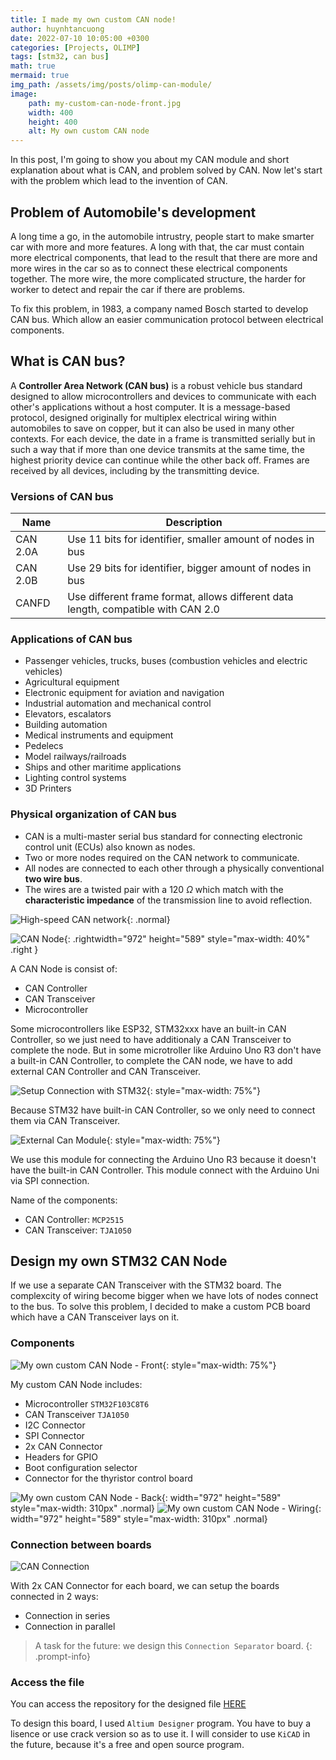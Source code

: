 ```yaml
---
title: I made my own custom CAN node!
author: huynhtancuong
date: 2022-07-10 10:05:00 +0300
categories: [Projects, OLIMP]
tags: [stm32, can bus]
math: true
mermaid: true
img_path: /assets/img/posts/olimp-can-module/
image: 
    path: my-custom-can-node-front.jpg
    width: 400
    height: 400
    alt: My own custom CAN node
---
```


In this post, I'm going to show you about my CAN module and short explanation about what is CAN, and problem solved by CAN. Now let's start with the problem which lead to the invention of CAN.

## Problem of Automobile's development

A long time a go, in the automobile intrustry, people start to make smarter car with more and more features. A long with that, the car must contain more electrical components, that lead to the result that there are more and more wires in the car so as to connect these electrical components together. The more wire, the more complicated structure, the harder for worker to detect and repair the car if there are problems.

To fix this problem, in 1983, a company named Bosch started to develop CAN bus. Which allow an easier communication protocol between electrical components.

## What is CAN bus? 

A **Controller Area Network (CAN bus)** is a robust vehicle bus standard designed to allow microcontrollers and devices to communicate with each other's applications without a host computer. It is a message-based protocol, designed originally for multiplex electrical wiring within automobiles to save on copper, but it can also be used in many other contexts. For each device, the date in a frame is transmitted serially but in such a way that if more than one device transmits at the same time, the highest priority device can continue while the other back off. Frames are received by all devices, including by the transmitting device.

### Versions of CAN bus

| Name     | Description                                                                       |
| -------- | --------------------------------------------------------------------------------- |
| CAN 2.0A | Use 11 bits for identifier, smaller amount of nodes in bus                     |
| CAN 2.0B | Use 29 bits for identifier, bigger amount of nodes in bus                      |
| CANFD    | Use different frame format, allows different data length, compatible with CAN 2.0 |

### Applications of CAN bus

* Passenger vehicles, trucks, buses (combustion vehicles and electric vehicles)
* Agricultural equipment
* Electronic equipment for aviation and navigation
* Industrial automation and mechanical control
* Elevators, escalators
* Building automation
* Medical instruments and equipment
* Pedelecs
* Model railways/railroads
* Ships and other maritime applications
* Lighting control systems
* 3D Printers

### Physical organization of CAN bus

* CAN is a multi-master serial bus standard for connecting electronic control unit (ECUs) also known as nodes. 
* Two or more nodes required on the CAN network to communicate. 
* All nodes are connected to each other through a physically conventional **two wire bus**.
* The wires are a twisted pair with a 120 $\Omega$ which match with the **characteristic impedance** of the transmission line to avoid reflection.

![High-speed CAN network](CAN_ISO11898-2_Network.png){: .normal}


![CAN Node](CAN_Node.png){: .rightwidth="972" height="589" style="max-width: 40%" .right } 

A CAN Node is consist of:
* CAN Controller
* CAN Transceiver
* Microcontroller

Some microcontrollers like ESP32, STM32xxx have an built-in CAN Controller, so we just need to have additionaly a CAN Transceiver to complete the node. But in some microtroller like Arduino Uno R3 don't have a built-in CAN Controller, to complete the CAN node, we have to add external CAN Controller and CAN Transceiver. 

![Setup Connection with STM32](can-connection-stm32.jpg){: style="max-width: 75%"}

Because STM32 have built-in CAN Controller, so we only need to connect them via CAN Transceiver.

![External Can Module](external-can-module.jpg){: style="max-width: 75%"}

We use this module for connecting the Arduino Uno R3 because it doesn't have the built-in CAN Controller. This module connect with the Arduino Uni via SPI connection.

Name of the components: 
* CAN Controller: `MCP2515`
* CAN Transceiver: `TJA1050`

## Design my own STM32 CAN Node

If we use a separate CAN Transceiver with the STM32 board. The complexcity of wiring become bigger when we have lots of nodes connect to the bus. To solve this problem, I decided to make a custom PCB board which have a CAN Transceiver lays on it.


### Components

![My own custom CAN Node - Front](my-custom-can-node-front.jpg){: style="max-width: 75%"}

My custom CAN Node includes: 
* Microcontroller `STM32F103C8T6`
* CAN Transceiver `TJA1050`
* I2C Connector 
* SPI Connector
* 2x CAN Connector
* Headers for GPIO
* Boot configuration selector
* Connector for the thyristor control board

![My own custom CAN Node - Back](my-custom-can-node-back.jpg){: width="972" height="589" style="max-width: 310px" .normal}
![My own custom CAN Node - Wiring](my-custom-can-node-wiring.jpg){: width="972" height="589" style="max-width: 310px" .normal} 

### Connection between boards

![CAN Connection](physical-can-bus-2.jpg)

With 2x CAN Connector for each board, we can setup the boards connected in 2 ways:
* Connection in series
* Connection in parallel

> A task for the future:  we design this `Connection Separator` board.
{: .prompt-info}

### Access the file

You can access the repository for the designed file [HERE](https://github.com/huynhtancuong/Prj_Olymp_ReflowOven_CANNode_STM32)

To design this board, I used `Altium Designer` program. You have to buy a lisence or use crack version so as to use it. I will consider to use `KiCAD` in the future, because it's a free and open source program.